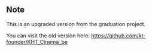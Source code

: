 ## Note
This is an upgraded version from the graduation project.

You can visit the old version here: https://github.com/kt-founder/KHT_Cinema_be
